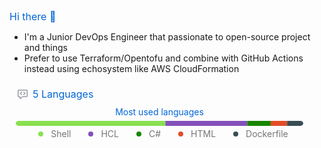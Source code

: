 ## Hi there 👋
- I'm a Junior DevOps Engineer that passionate to open-source project and things
- Prefer to use Terraform/Opentofu and combine with GitHub Actions instead using echosystem like AWS CloudFormation

<svg xmlns="http://www.w3.org/2000/svg" width="480" height="106" class="">
    <defs>
        <style/>
    </defs>
    <style>@keyframes animation-gauge{0%{stroke-dasharray:0 329}}@keyframes animation-rainbow{0%,to{color:#7f00ff;fill:#7f00ff}14%{color:#a933ff;fill:#a933ff}29%{color:#007fff;fill:#007fff}43%{color:#00ff7f;fill:#00ff7f}57%{color:#ff0;fill:#ff0}71%{color:#ff7f00;fill:#ff7f00}86%{color:red;fill:red}}svg{font-family:-apple-system,BlinkMacSystemFont,Segoe UI,Helvetica,Arial,sans-serif,Apple Color Emoji,Segoe UI Emoji;color:#777}h2,h3{margin:8px 0 2px;padding:0;color:#0366d6;font-weight:400}h2 svg,h3 svg{fill:currentColor}h2{font-size:16px}h3,svg{font-size:14px}section&gt;.field{margin-left:5px;margin-right:5px}.column,.field{display:flex;align-items:center}.field{margin-bottom:2px;white-space:nowrap}.field svg{margin:0 8px;fill:#959da5;flex-shrink:0}.column{flex-direction:column}.center{justify-content:center}.horizontal-wrap{flex-wrap:wrap}.no-wrap{white-space:nowrap}#metrics-end,.fill-width{width:100%}svg.bar{margin:4px 0}.field.language{margin:0 8px;flex-grow:0}:root{--color-calendar-graph-day-bg:#ebedf0;--color-calendar-graph-day-border:rgba(27,31,35,0.06);--color-calendar-graph-day-L1-bg:#9be9a8;--color-calendar-graph-day-L2-bg:#40c463;--color-calendar-graph-day-L3-bg:#30a14e;--color-calendar-graph-day-L4-bg:#216e39;--color-calendar-halloween-graph-day-L1-bg:#ffee4a;--color-calendar-halloween-graph-day-L2-bg:#ffc501;--color-calendar-halloween-graph-day-L3-bg:#fe9600;--color-calendar-halloween-graph-day-L4-bg:#03001c;--color-calendar-winter-graph-day-L1-bg:#0a3069;--color-calendar-winter-graph-day-L2-bg:#0969da;--color-calendar-winter-graph-day-L3-bg:#54aeff;--color-calendar-winter-graph-day-L4-bg:#b6e3ff;--color-calendar-graph-day-L4-border:rgba(27,31,35,0.06);--color-calendar-graph-day-L3-border:rgba(27,31,35,0.06);--color-calendar-graph-day-L2-border:rgba(27,31,35,0.06);--color-calendar-graph-day-L1-border:rgba(27,31,35,0.06)}</style>
    <style/>
    <foreignObject x="0" y="0" width="100%" height="100%">
        <div xmlns="http://www.w3.org/1999/xhtml" xmlns:xlink="http://www.w3.org/1999/xlink" class="items-wrapper">
            <section>
                <h2 class="field">
                    <svg xmlns="http://www.w3.org/2000/svg" viewBox="0 0 16 16" width="16" height="16">
                        <path fill-rule="evenodd" d="M1.5 2.75a.25.25 0 01.25-.25h12.5a.25.25 0 01.25.25v8.5a.25.25 0 01-.25.25h-6.5a.75.75 0 00-.53.22L4.5 14.44v-2.19a.75.75 0 00-.75-.75h-2a.25.25 0 01-.25-.25v-8.5zM1.75 1A1.75 1.75 0 000 2.75v8.5C0 12.216.784 13 1.75 13H3v1.543a1.457 1.457 0 002.487 1.03L8.061 13h6.189A1.75 1.75 0 0016 11.25v-8.5A1.75 1.75 0 0014.25 1H1.75zm5.03 3.47a.75.75 0 010 1.06L5.31 7l1.47 1.47a.75.75 0 01-1.06 1.06l-2-2a.75.75 0 010-1.06l2-2a.75.75 0 011.06 0zm2.44 0a.75.75 0 000 1.06L10.69 7 9.22 8.47a.75.75 0 001.06 1.06l2-2a.75.75 0 000-1.06l-2-2a.75.75 0 00-1.06 0z"/>
                    </svg>
                    5 Languages
                </h2>
            </section>
            <section class="column">
                <h3 class="field">Most used languages</h3>
                <svg class="bar" xmlns="http://www.w3.org/2000/svg" width="460" height="8">
                    <mask id="languages-bar">
                        <rect x="0" y="0" width="460" height="8" fill="white" rx="5"/>
                    </mask>
                    <rect mask="url(#languages-bar)" x="0" y="0" width="0" height="8" fill="#d1d5da"/>
                    <rect mask="url(#languages-bar)" x="0" y="0" width="239.40093603744148" height="8" fill="#89e051"/>
                    <rect mask="url(#languages-bar)" x="239.40093603744148" y="0" width="130.98159126365053" height="8" fill="#844FBA"/>
                    <rect mask="url(#languages-bar)" x="370.382527301092" y="0" width="37.546333853354135" height="8" fill="#178600"/>
                    <rect mask="url(#languages-bar)" x="407.92886115444617" y="0" width="26.293915756630266" height="8" fill="#e34c26"/>
                    <rect mask="url(#languages-bar)" x="434.2227769110764" y="0" width="25.777223088923556" height="8" fill="#384d54"/>
                </svg>
                <div class="field center horizontal-wrap fill-width">
                    <div class="field center no-wrap language">
                        <svg xmlns="http://www.w3.org/2000/svg" viewBox="0 0 16 16" width="16" height="16">
                            <path fill="#89e051" fill-rule="evenodd" d="M8 4a4 4 0 100 8 4 4 0 000-8z"/>
                        </svg>
                        Shell
                    </div>
                    <div class="field center no-wrap language">
                        <svg xmlns="http://www.w3.org/2000/svg" viewBox="0 0 16 16" width="16" height="16">
                            <path fill="#844FBA" fill-rule="evenodd" d="M8 4a4 4 0 100 8 4 4 0 000-8z"/>
                        </svg>
                        HCL
                    </div>
                    <div class="field center no-wrap language">
                        <svg xmlns="http://www.w3.org/2000/svg" viewBox="0 0 16 16" width="16" height="16">
                            <path fill="#178600" fill-rule="evenodd" d="M8 4a4 4 0 100 8 4 4 0 000-8z"/>
                        </svg>
                        C#
                    </div>
                    <div class="field center no-wrap language">
                        <svg xmlns="http://www.w3.org/2000/svg" viewBox="0 0 16 16" width="16" height="16">
                            <path fill="#e34c26" fill-rule="evenodd" d="M8 4a4 4 0 100 8 4 4 0 000-8z"/>
                        </svg>
                        HTML
                    </div>
                    <div class="field center no-wrap language">
                        <svg xmlns="http://www.w3.org/2000/svg" viewBox="0 0 16 16" width="16" height="16">
                            <path fill="#384d54" fill-rule="evenodd" d="M8 4a4 4 0 100 8 4 4 0 000-8z"/>
                        </svg>
                        Dockerfile
                    </div>
                </div>
            </section>
        </div>
        <div xmlns="http://www.w3.org/1999/xhtml" id="metrics-end"></div>
    </foreignObject>
</svg>